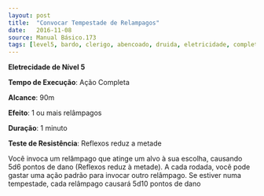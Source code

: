 ```yaml
---
layout: post
title:  "Convocar Tempestade de Relampagos"
date:   2016-11-08
source: Manual Básico.173
tags: [level5, bardo, clerigo, abencoado, druida, eletricidade, completa, metros, outro, minuto, reflexo, metade]
---
```


**Eletrecidade de Nível 5**

**Tempo de Execução**: Ação Completa

**Alcance**: 90m

**Efeito**: 1 ou mais relâmpagos

**Duração**: 1 minuto

**Teste de Resistência**: Reflexos reduz a metade

Você invoca um relâmpago que atinge um alvo à sua escolha, causando 5d6 pontos de dano (Reflexos reduz à metade). A cada rodada, você pode gastar uma ação padrão para invocar outro relâmpago. 
Se estiver numa tempestade, cada relâmpago causará 5d10 pontos de dano
